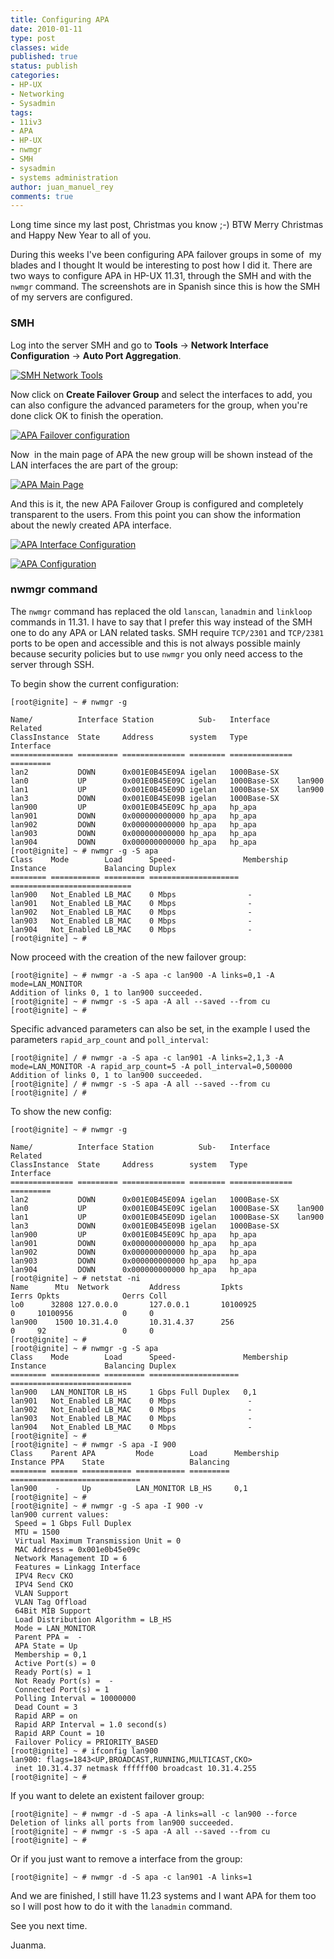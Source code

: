 ```yaml
---
title: Configuring APA
date: 2010-01-11
type: post
classes: wide
published: true
status: publish
categories:
- HP-UX
- Networking
- Sysadmin
tags:
- 11iv3
- APA
- HP-UX
- nwmgr
- SMH
- sysadmin
- systems administration
author: juan_manuel_rey
comments: true
---
```


Long time since my last post, Christmas you know ;-) BTW Merry Christmas and Happy New Year to all of you.

During this weeks I've been configuring APA failover groups in some of  my blades and I thought It would be interesting to post how I did it. There are two ways to configure APA in HP-UX 11.31, through the SMH and with the `nwmgr` command. The screenshots are in Spanish since this is how the SMH of my servers are configured.

### SMH

Log into the server SMH and go to **Tools** -> **Network Interface Configuration** -> **Auto Port Aggregation**.

[![SMH Network Tools](/assets/images/smh_network_tools_apa.jpg "SMH APA")]({{site.url}}/assets/images/smh_network_tools_apa.jpg)

Now click on **Create Failover Group** and select the interfaces to add, you can also configure the advanced parameters for the group, when you're done click OK to finish the operation.

[![APA Failover configuration](/assets/images/apa_failover_advanced.jpg "APA Failover configuration")]({{site.url}}/assets/images/apa_failover_advanced.jpg)

Now  in the main page of APA the new group will be shown instead of the LAN interfaces the are part of the group:

[![APA Main Page](/assets/images/apa_finished.jpg "APA Main page")]({{site.url}}/assets/images/apa_finished.jpg)

And this is it, the new APA Failover Group is configured and completely transparent to the users. From this point you can show the information about the newly created APA interface.

[![APA Interface Configuration](/assets/images/apa_showing_interface1.jpg "APA Interface Configuration")]({{site.url}}/assets/images/apa_showing_interface1.jpg)

[![APA Configuration](/assets/images/apa_showing_config1.jpg "APA Configuration")]({{site.url}}/assets/images/apa_showing_config1.jpg)

### nwmgr command

The `nwmgr` command has replaced the old `lanscan`, `lanadmin` and `linkloop` commands in 11.31. I have to say that I prefer this way instead of the SMH one to do any APA or LAN related tasks. SMH require `TCP/2301` and `TCP/2381` ports to be open and accessible and this is not always possible mainly because security policies but to use `nwmgr` you only need access to the server through SSH.

To begin show the current configuration:

```
[root@ignite] ~ # nwmgr -g

Name/          Interface Station          Sub-   Interface      Related
ClassInstance  State     Address        system   Type           Interface
============== ========= ============== ======== ============== =========
lan2           DOWN      0x001E0B45E09A igelan   1000Base-SX
lan0           UP        0x001E0B45E09C igelan   1000Base-SX    lan900
lan1           UP        0x001E0B45E09D igelan   1000Base-SX    lan900
lan3           DOWN      0x001E0B45E09B igelan   1000Base-SX
lan900         UP        0x001E0B45E09C hp_apa   hp_apa
lan901         DOWN      0x000000000000 hp_apa   hp_apa
lan902         DOWN      0x000000000000 hp_apa   hp_apa
lan903         DOWN      0x000000000000 hp_apa   hp_apa
lan904         DOWN      0x000000000000 hp_apa   hp_apa
[root@ignite] ~ # nwmgr -g -S apa
Class    Mode        Load      Speed-               Membership
Instance             Balancing Duplex
======== =========== ========= ==================== ===========================
lan900   Not_Enabled LB_MAC    0 Mbps                -
lan901   Not_Enabled LB_MAC    0 Mbps                -
lan902   Not_Enabled LB_MAC    0 Mbps                -
lan903   Not_Enabled LB_MAC    0 Mbps                -
lan904   Not_Enabled LB_MAC    0 Mbps                -
[root@ignite] ~ #
```

Now proceed with the creation of the new failover group:

```
[root@ignite] ~ # nwmgr -a -S apa -c lan900 -A links=0,1 -A mode=LAN_MONITOR
Addition of links 0, 1 to lan900 succeeded.
[root@ignite] ~ # nwmgr -s -S apa -A all --saved --from cu
[root@ignite] ~ #
```

Specific advanced parameters can also be set, in the example I used the parameters `rapid_arp_count` and `poll_interval`:

```
[root@ignite] / # nwmgr -a -S apa -c lan901 -A links=2,1,3 -A mode=LAN_MONITOR -A rapid_arp_count=5 -A poll_interval=0,500000
Addition of links 0, 1 to lan900 succeeded.
[root@ignite] / # nwmgr -s -S apa -A all --saved --from cu
[root@ignite] / #
```

To show the new config:

```
[root@ignite] ~ # nwmgr -g

Name/          Interface Station          Sub-   Interface      Related
ClassInstance  State     Address        system   Type           Interface
============== ========= ============== ======== ============== =========
lan2           DOWN      0x001E0B45E09A igelan   1000Base-SX
lan0           UP        0x001E0B45E09C igelan   1000Base-SX    lan900
lan1           UP        0x001E0B45E09D igelan   1000Base-SX    lan900
lan3           DOWN      0x001E0B45E09B igelan   1000Base-SX
lan900         UP        0x001E0B45E09C hp_apa   hp_apa
lan901         DOWN      0x000000000000 hp_apa   hp_apa
lan902         DOWN      0x000000000000 hp_apa   hp_apa
lan903         DOWN      0x000000000000 hp_apa   hp_apa
lan904         DOWN      0x000000000000 hp_apa   hp_apa
[root@ignite] ~ # netstat -ni
Name      Mtu  Network         Address         Ipkts              Ierrs Opkts              Oerrs Coll
lo0      32808 127.0.0.0       127.0.0.1       10100925           0     10100956           0     0
lan900    1500 10.31.4.0       10.31.4.37      256                0     92                 0     0
[root@ignite] ~ #
[root@ignite] ~ # nwmgr -g -S apa
Class    Mode        Load      Speed-               Membership
Instance             Balancing Duplex
======== =========== ========= ==================== ===========================
lan900   LAN_MONITOR LB_HS     1 Gbps Full Duplex   0,1
lan901   Not_Enabled LB_MAC    0 Mbps                -
lan902   Not_Enabled LB_MAC    0 Mbps                -
lan903   Not_Enabled LB_MAC    0 Mbps                -
lan904   Not_Enabled LB_MAC    0 Mbps                -
[root@ignite] ~ #
[root@ignite] ~ # nwmgr -S apa -I 900
Class    Parent APA         Mode        Load      Membership
Instance PPA    State                   Balancing
======== ====== =========== =========== ========= =============================
lan900    -     Up          LAN_MONITOR LB_HS     0,1
[root@ignite] ~ #
[root@ignite] ~ # nwmgr -g -S apa -I 900 -v
lan900 current values:
 Speed = 1 Gbps Full Duplex
 MTU = 1500
 Virtual Maximum Transmission Unit = 0
 MAC Address = 0x001e0b45e09c
 Network Management ID = 6
 Features = Linkagg Interface
 IPV4 Recv CKO
 IPV4 Send CKO
 VLAN Support
 VLAN Tag Offload
 64Bit MIB Support
 Load Distribution Algorithm = LB_HS
 Mode = LAN_MONITOR
 Parent PPA =  -
 APA State = Up
 Membership = 0,1
 Active Port(s) = 0
 Ready Port(s) = 1
 Not Ready Port(s) =  -
 Connected Port(s) = 1
 Polling Interval = 10000000
 Dead Count = 3
 Rapid ARP = on
 Rapid ARP Interval = 1.0 second(s)
 Rapid ARP Count = 10
 Failover Policy = PRIORITY_BASED
[root@ignite] ~ # ifconfig lan900
lan900: flags=1843<UP,BROADCAST,RUNNING,MULTICAST,CKO>
 inet 10.31.4.37 netmask ffffff00 broadcast 10.31.4.255
[root@ignite] ~ #
```

If you want to delete an existent failover group:

```
[root@ignite] ~ # nwmgr -d -S apa -A links=all -c lan900 --force
Deletion of links all ports from lan900 succeeded.
[root@ignite] ~ # nwmgr -s -S apa -A all --saved --from cu
[root@ignite] ~ #
```

Or if you just want to remove a interface from the group:

```
[root@ignite] ~ # nwmgr -d -S apa -c lan901 -A links=1
```

And we are finished, I still have 11.23 systems and I want APA for them too so I will post how to do it with the `lanadmin` command.

See you next time.

Juanma.
